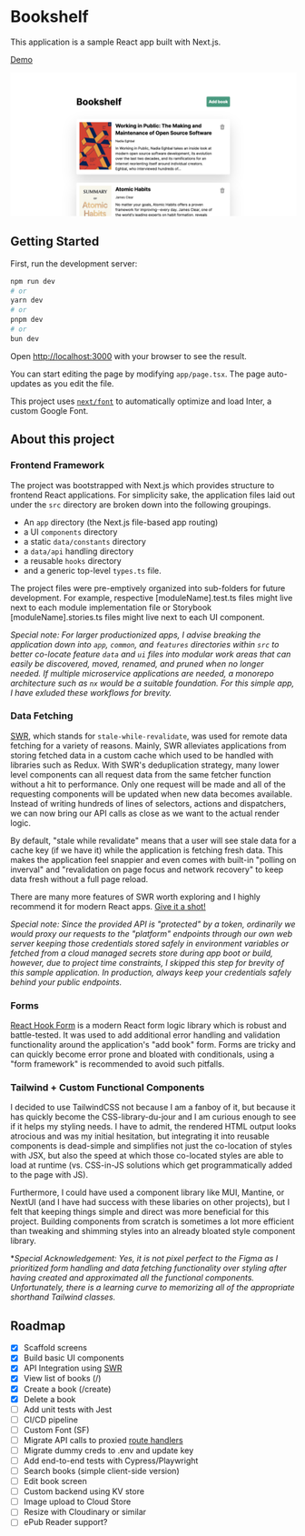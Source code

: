 # Bookshelf

This application is a sample React app built with Next.js.

[Demo](https://mmhmm-books-fullstackjack.vercel.app/)

![screenshot](https://github.com/fullstackjack/mmhmm-books-fullstackjack/blob/main/docs/screenshot.png?raw=true)

## Getting Started

First, run the development server:

```bash
npm run dev
# or
yarn dev
# or
pnpm dev
# or
bun dev
```

Open [http://localhost:3000](http://localhost:3000) with your browser to see the result.

You can start editing the page by modifying `app/page.tsx`. The page auto-updates as you edit the file.

This project uses [`next/font`](https://nextjs.org/docs/basic-features/font-optimization) to automatically optimize and load Inter, a custom Google Font.

## About this project

### Frontend Framework

The project was bootstrapped with Next.js which provides structure to frontend React applications. For simplicity sake, the application files laid out under the `src` directory are broken down into the following groupings.

- An `app` directory (the Next.js file-based app routing)
- a UI `components` directory
- a static `data/constants` directory
- a `data/api` handling directory
- a reusable `hooks` directory
- and a generic top-level `types.ts` file.

The project files were pre-emptively organized into sub-folders for future development. For example, respective [moduleName].test.ts files might live next to each module implementation file or Storybook [moduleName].stories.ts files might live next to each UI component.

_Special note: For larger productionized apps, I advise breaking the application down into `app`, `common`, and `features` directories within `src` to better co-locate feature `data` and `ui` files into modular work areas that can easily be discovered, moved, renamed, and pruned when no longer needed. If multiple microservice applications are needed, a monorepo architecture such as `nx` would be a suitable foundation. For this simple app, I have exluded these workflows for brevity._

### Data Fetching

[SWR](https://swr.vercel.app/), which stands for `stale-while-revalidate`, was used for remote data fetching for a variety of reasons. Mainly, SWR alleviates applications from storing fetched data in a custom cache which used to be handled with libraries such as Redux. With SWR's deduplication strategy, many lower level components can all request data from the same fetcher function without a hit to performance. Only one request will be made and all of the requesting components will be updated when new data becomes available. Instead of writing hundreds of lines of selectors, actions and dispatchers, we can now bring our API calls as close as we want to the actual render logic.

By default, "stale while revalidate" means that a user will see stale data for a cache key (if we have it) while the application is fetching fresh data. This makes the application feel snappier and even comes with built-in "polling on inverval" and "revalidation on page focus and network recovery" to keep data fresh without a full page reload.

There are many more features of SWR worth exploring and I highly recommend it for modern React apps. [Give it a shot!](https://swr.vercel.app/docs/getting-started)

_Special note: Since the provided API is "protected" by a token, ordinarily we would proxy our requests to the "platform" endpoints through our own web server keeping those credentials stored safely in environment variables or fetched from a cloud managed secrets store during app boot or build, however, due to project time constraints, I skipped this step for brevity of this sample application. In production, always keep your credentials safely behind your public endpoints._

### Forms

[React Hook Form](https://react-hook-form.com/) is a modern React form logic library which is robust and battle-tested. It was used to add additional error handling and validation functionality around the application's "add book" form. Forms are tricky and can quickly become error prone and bloated with conditionals, using a "form framework" is recommended to avoid such pitfalls.

### Tailwind + Custom Functional Components

I decided to use TailwindCSS not because I am a fanboy of it, but because it has quickly become the CSS-library-du-jour and I am curious enough to see if it helps my styling needs. I have to admit, the rendered HTML output looks atrocious and was my initial hesitation, but integrating it into reusable components is dead-simple and simplifies not just the co-location of styles with JSX, but also the speed at which those co-located styles are able to load at runtime (vs. CSS-in-JS solutions which get programmatically added to the page with JS).

Furthermore, I could have used a component library like MUI, Mantine, or NextUI (and I have had success with these libaries on other projects), but I felt that keeping things simple and direct was more beneficial for this project. Building components from scratch is sometimes a lot more efficient than tweaking and shimming styles into an already bloated style component library.

\*_Special Acknowledgement: Yes, it is not pixel perfect to the Figma as I prioritized form handling and data fetching functionality over styling after having created and approximated all the functional components. Unfortunately, there is a learning curve to memorizing all of the appropriate shorthand Tailwind classes._

## Roadmap

- [x] Scaffold screens
- [x] Build basic UI components
- [x] API Integration using [SWR](https://swr.vercel.app/)
- [x] View list of books (/)
- [x] Create a book (/create)
- [x] Delete a book
- [ ] Add unit tests with Jest
- [ ] CI/CD pipeline
- [ ] Custom Font (SF)
- [ ] Migrate API calls to proxied [route handlers](https://nextjs.org/docs/app/building-your-application/routing/route-handlers)
- [ ] Migrate dummy creds to .env and update key
- [ ] Add end-to-end tests with Cypress/Playwright
- [ ] Search books (simple client-side version)
- [ ] Edit book screen
- [ ] Custom backend using KV store
- [ ] Image upload to Cloud Store
- [ ] Resize with Cloudinary or similar
- [ ] ePub Reader support?
